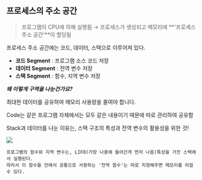 ## 프로세스의 주소 공간

> 프로그램이 CPU에 의해 실행됨 → 프로세스가 생성되고 메모리에 **'프로세스 주소 공간'**이 할당됨

프로세스 주소 공간에는 코드, 데이터, 스택으로 이루어져 있다.

- **코드 Segment** : 프로그램 소스 코드 저장
- **데이터 Segment** : 전역 변수 저장
- **스택 Segment** : 함수, 지역 변수 저장

**_왜 이렇게 구역을 나눈건가요?_**

최대한 데이터를 공유하여 메모리 사용량을 줄여야 합니다.

Code는 같은 프로그램 자체에서는 모두 같은 내용이기 때문에 따로 관리하여 공유함

Stack과 데이터를 나눈 이유는, 스택 구조의 특성과 전역 변수의 활용성을 위한 것!

<img src="https://t1.daumcdn.net/cfile/tistory/2174013858F1BED70A">

```
프로그램의 함수와 지역 변수는, LIFO(가장 나중에 들어간게 먼저 나옴)특성을 가진 스택에서 실행된다.
따라서 이 함수들 안에서 공통으로 사용하는 '전역 함수'는 따로 지정해주면 메모리를 아낄 수 있다.
```
